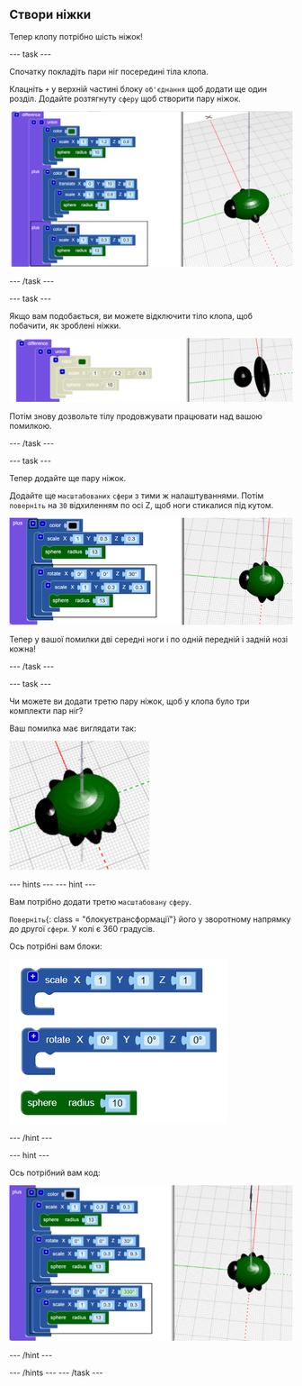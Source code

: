 ## Створи ніжки

Тепер клопу потрібно шість ніжок!

--- task ---

Спочатку покладіть пари ніг посередині тіла клопа.

Клацніть `+` у верхній частині блоку `об'єднання` щоб додати ще один розділ. Додайте розтягнуту `сферу` щоб створити пару ніжок.

![знімок екрана](images/bug-legs-middle-annotated.png)

--- /task ---

--- task ---

Якщо вам подобається, ви можете відключити тіло клопа, щоб побачити, як зроблені ніжки.

![скріншот](images/bug-legs-disable.png)

Потім знову дозвольте тілу продовжувати працювати над вашою помилкою.

--- /task ---

--- task ---

Тепер додайте ще пару ніжок.

Додайте ще `масштабованих` `сфери` з тими ж налаштуваннями. Потім `поверніть` на `30` відхиленням по осі Z, щоб ноги стикалися під кутом.

![скріншот](images/bug-legs-2-annotated.png)

Тепер у вашої помилки дві середні ноги і по одній передній і задній нозі кожна!

--- /task ---

--- task ---

Чи можете ви додати третю пару ніжок, щоб у клопа було три комплекти пар ніг?

Ваш помилка має виглядати так:

![скріншот](images/bug-finished.png)

--- hints --- --- hint ---

Вам потрібно додати третю `масштабовану` `сферу`.

`Поверніть`{: class = "блокуєтрансформації"} його у зворотному напрямку до другої `сфери`. У колі є 360 градусів.

Ось потрібні вам блоки:

![скріншот](images/bug-legs-blocks.png)

--- /hint ---

--- hint ---

Ось потрібний вам код:

![скріншот](images/bug-legs-3-annotated.png)

--- /hint ---

--- /hints --- --- /task ---